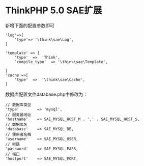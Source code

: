 ThinkPHP 5.0 SAE扩展
===============

新增下面的配置参数即可

~~~
'log'=>[
	'type'=> '\think\sae\Log',
]

'template' => [
	'type'	=>	'Think',
	'compile_type'	=> '\think\sae\Template',

]
'cache'=>[
	'type'  =>  '\think\sae\Cache',
]
~~~

数据库配置文件database.php中修改为：
~~~
// 数据库类型
'type'        => 'mysql',
// 服务器地址
'hostname'    => SAE_MYSQL_HOST_M . ',' . SAE_MYSQL_HOST_S,
// 数据库名
'database'    => SAE_MYSQL_DB,
// 使用者名稱
'username'    => SAE_MYSQL_USER,
// 密碼
'password'    => SAE_MYSQL_PASS,
// 端口
'hostport'    => SAE_MYSQL_PORT,
~~~